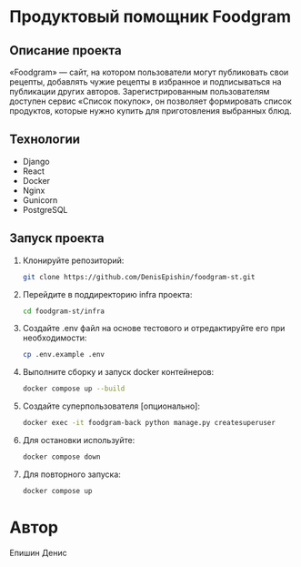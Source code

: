 # Продуктовый помощник Foodgram 


## Описание проекта

«Foodgram» — сайт, на котором пользователи могут публиковать свои рецепты, добавлять чужие рецепты в избранное и подписываться на публикации других авторов. Зарегистрированным пользователям доступен сервис «Список покупок», он позволяет формировать список продуктов, которые нужно купить для приготовления выбранных блюд.

## Технологии

- Django
- React
- Docker
- Nginx
- Gunicorn
- PostgreSQL

## Запуск проекта

1. Клонируйте репозиторий:
    ```bash
    git clone https://github.com/DenisEpishin/foodgram-st.git
    ```
2. Перейдите в поддиректорию infra проекта:
    ```bash
    cd foodgram-st/infra
    ```
3. Создайте .env файл на основе тестового и отредактируйте его при необходимости:
    ```bash
    cp .env.example .env
    ```
4. Выполните сборку и запуск docker контейнеров:
    ```bash
    docker compose up --build
    ```
5. Создайте суперпользователя [опционально]:
    ```bash
    docker exec -it foodgram-back python manage.py createsuperuser
    ```
6. Для остановки используйте:
    ```bash
    docker compose down
    ```
7. Для повторного запуска:
    ```bash
    docker compose up
    ```

# Автор

Епишин Денис